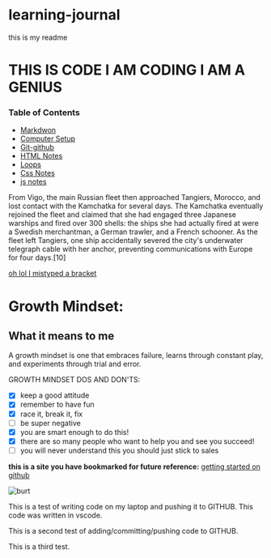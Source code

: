# learning-journal
this is my readme
# THIS IS CODE I AM CODING I AM A GENIUS

### Table of Contents
- [Markdwon](markdown.md)
- [Computer Setup](computer-setup)
- [Git-github](GitHub)
- [HTML Notes](Markdown.md)
- [Loops](loop-notes.md)
- [Css Notes](css-notes.md)
- [js notes](js-notes.md)


From Vigo, the main Russian fleet then approached Tangiers, Morocco, and lost contact with the Kamchatka for several days. The Kamchatka eventually rejoined the fleet and claimed that she had engaged three Japanese warships and fired over 300 shells: the ships she had actually fired at were a Swedish merchantman, a German trawler, and a French schooner. As the fleet left Tangiers, one ship accidentally severed the city's underwater telegraph cable with her anchor, preventing communications with Europe for four days.[10]

[oh lol I mistyped a bracket](https://www.markdownguide.org/cheat-sheet/)
# Growth Mindset:
## What it means to me
A growth mindset is one that embraces failure, learns through constant play, and experiments through trial and error.

GROWTH MINDSET DOS AND DON'TS:
- [x] keep a good attitude
- [x] remember to have fun
- [x] race it, break it, fix 
- [ ] be super negative 
- [x] you are smart enough to do this!
- [x] there are so many people who want to help you and see you succeed!
- [ ] you will never understand this you should just stick to sales

**this is a site you have bookmarked for future reference:** [getting started on github](https://guides.github.com/features/pages/)

![burt](https://img.thedailybeast.com/image/upload/c_crop,d_placeholder_euli9k,h_1439,w_2560,x_0,y_0/dpr_1.5/c_limit,w_908/fl_lossy,q_auto/v1492115385/articles/2016/03/21/burt-reynolds-on-old-pal-donald-trump-like-a-sheriff-that-s-quick-on-the-draw/160318-yamato-burt-reynolds-tease_igtxtw)


This is a test of writing code on my laptop and pushing it to GITHUB.  This code was written in vscode.

This is a second test of adding/committing/pushing code to GITHUB.

This is a third test.
